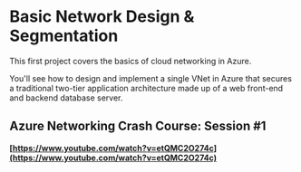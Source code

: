 # Basic Network Design & Segmentation

This first project covers the basics of cloud networking in Azure.

You'll see how to design and implement a single VNet in Azure that secures a traditional two-tier application architecture made up of a web front-end and backend database server.

## Azure Networking Crash Course: Session #1
**[https://www.youtube.com/watch?v=etQMC2O274c](https://www.youtube.com/watch?v=etQMC2O274c)**